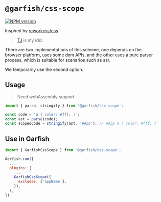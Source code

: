 # `@garfish/css-scope`

[![NPM version](https://img.shields.io/npm/v/@garfish/css-scope.svg?style=flat-square)](https://www.npmjs.com/package/@garfish/css-scope)

Inspired by [reworkcss/css](https://github.com/reworkcss/css).

> [TJ](https://github.com/tj) is my idol.

There are two implementations of this scheme, one depends on the browser platform, uses some dom APIs, and the other uses a pure parser process, which is suitable for scenarios such as ssr.

We temporarily use the second option.

## Usage

> Need webAssembly support

```js
import { parse, stringify } from '@garfish/css-scope';

const code = 'a { color: #fff; }';
const ast = parse(code);
const scopedCode = stringify(ast, '#App'); // #App a { color: #fff; }
```

## Use in Garfish

```js
import { GarfishCssScope } from '@garfish/css-scope';

Garfish.run({
  ...
  plugins: [
    ...
    GarfishCssScope({
      excludes: ['appName'],
    }),
  ],
})
```
